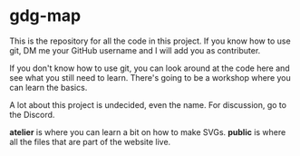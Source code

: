 # gdg-map

This is the repository for all the code in this project.
If you know how to use git, DM me your GitHub username and I will add you as contributer.

If you don't know how to use git, you can look around at the code here and see what you still need to learn.
There's going to be a workshop where you can learn the basics.

A lot about this project is undecided, even the name.
For discussion, go to the Discord.

**atelier** is where you can learn a bit on how to make SVGs.
**public** is where all the files that are part of the website live.
